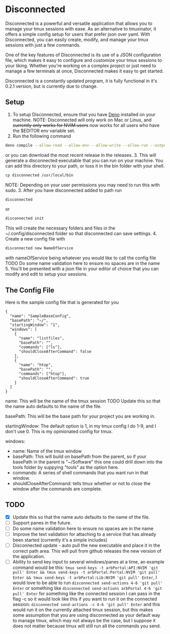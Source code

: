# Disconnected
Disconnected is a powerful and versatile application that allows you to manage your tmux sessions with ease. As an alternative to tmuxinator, it offers a simple config setup for users that prefer json over yaml. With Disconnected, you can easily create, modify, and manage your tmux sessions with just a few commands.

One of the key features of Disconnected is its use of a JSON configuration file, which makes it easy to configure and customize your tmux sessions to your liking. Whether you're working on a complex project or just need to manage a few terminals at once, Disconnected makes it easy to get started.

Disconnected is a constantly updated program, it is fully functional in it's 0.2.1 version, but is currently due to change.

## Setup
1. To setup Disconnected, ensure that you have [Deno](https://deno.land/manual@v1.31.1/getting_started/installation) installed on your machine.
NOTE: Disconnected will only work on Mac or Linux, and ~~currently only works for NVIM users~~ now works for all users who have the $EDITOR env variable set.
2. Run the following command
```bash
deno compile --allow-read --allow-env --allow-write --allow-run --output disconnected index.ts
```
or you can download the most recent release in the releases.
3. This will generate a disconnected executable that you can run on your machine. You can add this directory to your path, or toss it in the bin folder with your shell.
```bash
cp disconnected /usr/local/bin
```
NOTE: Depending on your user permissions you may need to run this with sudo.
3. After you have disconnected added to path run
```bash
disconnected
```
or
```bash
disconnected init
```
This will create the necessary folders and files in the ~/.config/disconnected folder so that disconnected can save settings.
4. Create a new config file with 
```bash
disconnected new NameOfService
```
with nameOfService being whatever you would like to call the config file
TODO Do some name validation here to ensure no spaces are in the name
5. You'll be presented with a json file in your editor of choice that you can modify and edit to setup your sessions.

## The Config File
Here is the sample config file that is generated for you
```
{
  "name": "SampleBaseConfig",
  "basePath": "~/",
  "startingWindow": "1",
  "windows": [
    {
      "name": "listfiles",
      "basePath": "",
      "commands": ["ls"],
      "shouldCloseAfterCommand": false
    },
    {
      "name": "htop",
      "basePath": "",
      "commands": ["htop"],
      "shouldCloseAfterCommand": true
    }
  ]
}
```
name: This will be the name of the tmux session 
TODO Update this so that the name auto defaults to the name of the file.

basePath: This will be the base path for your project you are working in.

startingWindow: The default option is 1, in my tmux config I do 1-9, and I don't use 0. This is my opinionated config for tmux.

windows:
*  name: Name of the tmux window
*  basePath: This will build on basePath from the parent, so if your basePath in the parent is "~/Software" this one could drill down into the tools folder by suppying "tools" as the option here.
*  commands: A series of shell commands that you want run in that window.
*  shouldCloseAfterCommand: tells tmux whether or not to close the window after the commands are complete.
  
## TODO
- [x] Update this so that the name auto defaults to the name of the file.
- [ ] Support panes in the future.
- [ ] Do some name validation here to ensure no spaces are in the name
- [ ] Improve the text validation for attaching to a service that has already been started (currently it's a simple includes)
- [ ] Disconnected update - auto pull the new executable and place it in the correct path area. This will pull from github releases the new version of the application.
- [ ] Ability to send key input to several windows/panes at a time, an example command would be this:  ```tmux send-keys -t arbPortal:API:NVIM 'git pull' Enter && tmux send-keys -t arbPortal:Portal:NVIM 'git pull' Enter && tmux send-keys -t arbPortal:Lib:NVIM 'git pull' Enter```, I would love to be able to run ```disconnected send-actions 4-6 'git pull' Enter``` or something like ```disconnected send-actions arbPortal 4-6 'git pull' Enter``` for something like the connected session I can pass in the flag -c so it would look like this if you want to run it on the connected session: ```disconnected send-actions -c 4-6 'git pull' Enter``` and this would run it on the currently attached tmux session, but this makes some assumption that you are using disconnected as your default way to manage tmux, which may not always be the case, but I suppose it does not matter because tmux will still run all the commands you send.

